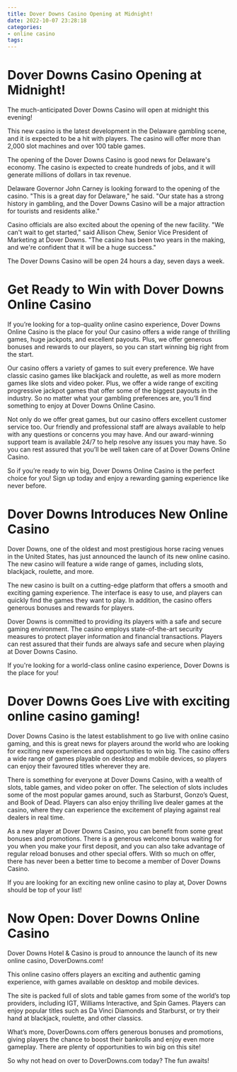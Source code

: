 ```yaml
---
title: Dover Downs Casino Opening at Midnight!
date: 2022-10-07 23:28:18
categories:
- online casino
tags:
---
```



#  Dover Downs Casino Opening at Midnight!

The much-anticipated Dover Downs Casino will open at midnight this evening!

This new casino is the latest development in the Delaware gambling scene, and it is expected to be a hit with players. The casino will offer more than 2,000 slot machines and over 100 table games.

The opening of the Dover Downs Casino is good news for Delaware's economy. The casino is expected to create hundreds of jobs, and it will generate millions of dollars in tax revenue.

Delaware Governor John Carney is looking forward to the opening of the casino. "This is a great day for Delaware," he said. "Our state has a strong history in gambling, and the Dover Downs Casino will be a major attraction for tourists and residents alike."

Casino officials are also excited about the opening of the new facility. "We can't wait to get started," said Allison Chew, Senior Vice President of Marketing at Dover Downs. "The casino has been two years in the making, and we're confident that it will be a huge success."

The Dover Downs Casino will be open 24 hours a day, seven days a week.

#  Get Ready to Win with Dover Downs Online Casino

If you’re looking for a top-quality online casino experience, Dover Downs Online Casino is the place for you! Our casino offers a wide range of thrilling games, huge jackpots, and excellent payouts. Plus, we offer generous bonuses and rewards to our players, so you can start winning big right from the start.

Our casino offers a variety of games to suit every preference. We have classic casino games like blackjack and roulette, as well as more modern games like slots and video poker. Plus, we offer a wide range of exciting progressive jackpot games that offer some of the biggest payouts in the industry. So no matter what your gambling preferences are, you’ll find something to enjoy at Dover Downs Online Casino.

Not only do we offer great games, but our casino offers excellent customer service too. Our friendly and professional staff are always available to help with any questions or concerns you may have. And our award-winning support team is available 24/7 to help resolve any issues you may have. So you can rest assured that you’ll be well taken care of at Dover Downs Online Casino.

So if you’re ready to win big, Dover Downs Online Casino is the perfect choice for you! Sign up today and enjoy a rewarding gaming experience like never before.

#  Dover Downs Introduces New Online Casino

 Dover Downs, one of the oldest and most prestigious horse racing venues in the United States, has just announced the launch of its new online casino. The new casino will feature a wide range of games, including slots, blackjack, roulette, and more.

The new casino is built on a cutting-edge platform that offers a smooth and exciting gaming experience. The interface is easy to use, and players can quickly find the games they want to play. In addition, the casino offers generous bonuses and rewards for players.

Dover Downs is committed to providing its players with a safe and secure gaming environment. The casino employs state-of-the-art security measures to protect player information and financial transactions. Players can rest assured that their funds are always safe and secure when playing at Dover Downs Casino.

If you're looking for a world-class online casino experience, Dover Downs is the place for you!

#  Dover Downs Goes Live with exciting online casino gaming!

Dover Downs Casino is the latest establishment to go live with online casino gaming, and this is great news for players around the world who are looking for exciting new experiences and opportunities to win big. The casino offers a wide range of games playable on desktop and mobile devices, so players can enjoy their favoured titles wherever they are.

There is something for everyone at Dover Downs Casino, with a wealth of slots, table games, and video poker on offer. The selection of slots includes some of the most popular games around, such as Starburst, Gonzo’s Quest, and Book of Dead. Players can also enjoy thrilling live dealer games at the casino, where they can experience the excitement of playing against real dealers in real time.

As a new player at Dover Downs Casino, you can benefit from some great bonuses and promotions. There is a generous welcome bonus waiting for you when you make your first deposit, and you can also take advantage of regular reload bonuses and other special offers. With so much on offer, there has never been a better time to become a member of Dover Downs Casino.

If you are looking for an exciting new online casino to play at, Dover Downs should be top of your list!

#  Now Open: Dover Downs Online Casino

 Dover Downs Hotel & Casino is proud to announce the launch of its new online casino, DoverDowns.com!

This online casino offers players an exciting and authentic gaming experience, with games available on desktop and mobile devices.

The site is packed full of slots and table games from some of the world’s top providers, including IGT, Williams Interactive, and Spin Games. Players can enjoy popular titles such as Da Vinci Diamonds and Starburst, or try their hand at blackjack, roulette, and other classics.

What’s more, DoverDowns.com offers generous bonuses and promotions, giving players the chance to boost their bankrolls and enjoy even more gameplay. There are plenty of opportunities to win big on this site!

So why not head on over to DoverDowns.com today? The fun awaits!